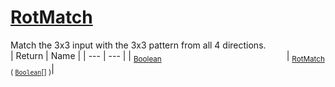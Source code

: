 # [RotMatch](./PatternMatching3x3-100664168.md)

Match the 3x3 input with the 3x3 pattern from all 4 directions.
<br>
| Return | Name | 
| --- | --- | 
| <sub>[Boolean](https://docs.microsoft.com/en-us/dotnet/api/System.Boolean)</sub><img width=200/>| <sub>[RotMatch](./PatternMatching3x3-100664168.md) ( [`Boolean`](https://docs.microsoft.com/en-us/dotnet/api/System.Boolean)[] )</sub>| <br>


